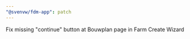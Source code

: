 ```yaml
---
"@svenvw/fdm-app": patch
---
```


Fix missing "continue" button at Bouwplan page in Farm Create Wizard
